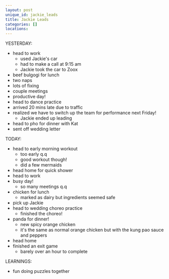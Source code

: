 ```yaml
---
layout: post
unique_id: jackie_leads
title: Jackie Leads
categories: []
locations: 
---
```


YESTERDAY:
* head to work
  * used Jackie's car
  * had to make a call at 9:15 am
  * Jackie took the car to Zoox
* beef bulgogi for lunch
* two naps
* lots of fixing
* couple meetings
* productive day!
* head to dance practice
* arrived 20 mins late due to traffic
* realized we have to switch up the team for performance next Friday!
  * Jackie ended up leading
* head to pho for dinner with Kat
* sent off wedding letter

TODAY:
* head to early morning workout
  * too early q.q
  * good workout though!
  * did a few mermaids
* head home for quick shower
* head to work
* busy day!
  * so many meetings q.q
* chicken for lunch
  * marked as dairy but ingredients seemed safe
* pick up Jackie
* head to wedding choreo practice
  * finished the choreo!
* panda for dinner!
  * new spicy orange chicken
  * it's the same as normal orange chicken but with the kung pao sauce and peppers
* head home
* finished an exit game
  * barely over an hour to complete

LEARNINGS:
* fun doing puzzles together
